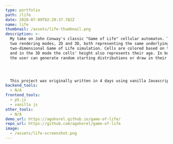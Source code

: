 ```yaml
---
type: portfolio
path: /life
date: 2020-07-09T02:29:37.782Z
name: life
thumbnail: /assets/life-thumbnail.png
description: >-
  My take on John Conway's classic "Game of Life" cellular automaton. There are
  two rendering modes, 2D and 3D, both representing the same underlying
  two-dimensional Game of Life simulation. Cells are colored based on their age,
  and in the 3D mode the cells' height also represents their age. In both modes
  the user can generate random starting distributions or draw in their own.




  This project was originally written in 4 days using vanilla Javascript, HTML canvas, and WebGL via the lovely p5.js library. I had a blast working on this and really came to appreciate the beauty of the unlikely complexity that arises from just a handful of simple rules.
backend_tools:
  - N/A
frontend_tools:
  - p5.js
  - vanilla js
other_tools:
  - N/A
demo_url: https://agohorel.github.io/game-of-life/
repo_url: https://github.com/agohorel/game-of-life
image:
  - /assets/life-screenshot.png
---
```

